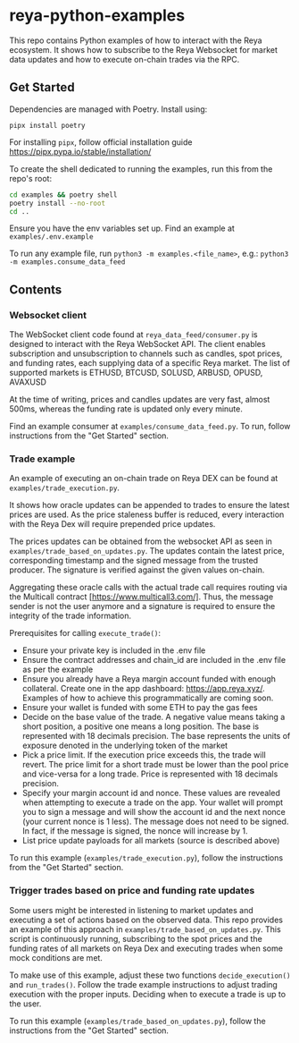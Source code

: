 # reya-python-examples
This repo contains Python examples of how to interact with the Reya ecosystem. It shows how to subscribe to the Reya Websocket for market data updates and how to execute on-chain trades via the RPC.

## Get Started

Dependencies are managed with Poetry. Install using: 

```pipx install poetry```


For installing `pipx`, follow official installation guide https://pipx.pypa.io/stable/installation/

To create the shell dedicated to running the examples, run this from the repo's root:
```bash
cd examples && poetry shell
poetry install --no-root
cd ..
```

Ensure you have the env variables set up. Find an example at `examples/.env.example`

To run any example file, run `python3 -m examples.<file_name>`, e.g.:
```python3 -m examples.consume_data_feed```

## Contents
### Websocket client
The WebSocket client code found at `reya_data_feed/consumer.py` is designed to interact with the Reya WebSocket API. The client enables subscription and unsubscription to channels such as candles, spot prices, and funding rates, each supplying data of a specific Reya market. The list of supported markets is ETHUSD, BTCUSD, SOLUSD, ARBUSD, OPUSD, AVAXUSD

At the time of writing, prices and candles updates are very fast, almost 500ms, whereas the funding rate is updated only every minute.

Find an example consumer at `examples/consume_data_feed.py`. To run, follow instructions from the "Get Started" section.

### Trade example
An example of executing an on-chain trade on Reya DEX can be found at `examples/trade_execution.py`.

It shows how oracle updates can be appended to trades to ensure the latest prices are used. As the price staleness buffer is reduced, every interaction with the Reya Dex will require prepended price updates. 

The prices updates can be obtained from the websocket API as seen in `examples/trade_based_on_updates.py`. The updates contain the latest price, corresponding timestamp and the signed message from the trusted producer. The signature is verified against the given values on-chain.

Aggregating these oracle calls with the actual trade call requires routing via the Multicall contract [https://www.multicall3.com/]. Thus, the message sender is not the user anymore and a signature is required to ensure the integrity of the trade information.

Prerequisites for calling `execute_trade()`:
- Ensure your private key is included in the .env file
- Ensure the contract addresses and chain_id are included in the .env file as per the example
- Ensure you already have a Reya margin account funded with enough collateral. Create one in the app dashboard: https://app.reya.xyz/. Examples of how to achieve this programmatically are coming soon.
- Ensure your wallet is funded with some ETH to pay the gas fees
- Decide on the base value of the trade. A negative value means taking a short position, a positive one means a long position. The base is represented with 18 decimals precision. The base represents the units of exposure denoted in the underlying token of the market
- Pick a price limit. If the execution price exceeds this, the trade will revert. The price limit for a short trade must be lower than the pool price and vice-versa for a long trade. Price is represented with 18 decimals precision.
- Specify your margin account id and nonce. These values are revealed when attempting to execute a trade on the app. Your wallet will prompt you to sign a message and will show the account id and the next nonce (your current nonce is 1 less). The message does not need to be signed. In fact, if the message is signed, the nonce will increase by 1.
- List price update payloads for all markets (source is described above)

To run this example (`examples/trade_execution.py`), follow the instructions from the "Get Started" section.


### Trigger trades based on price and funding rate updates
Some users might be interested in listening to market updates and executing a set of actions based on the observed data. This repo provides an example of this approach in `examples/trade_based_on_updates.py`. This script is continuously running, subscribing to the spot prices and the funding rates of all markets on Reya Dex and executing trades when some mock conditions are met. 

To make use of this example, adjust these two functions `decide_execution()` and `run_trades()`.
Follow the trade example instructions to adjust trading execution with the proper inputs.
Deciding when to execute a trade is up to the user.

To run this example (`examples/trade_based_on_updates.py`), follow the instructions from the "Get Started" section.
